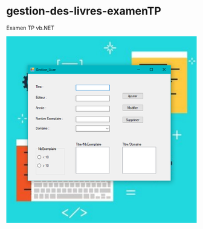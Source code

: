 # gestion-des-livres-examenTP
Examen TP vb.NET

![alt text](https://raw.githubusercontent.com/rassasamine/gestion-des-livres-examenTP/master/livre.png)
